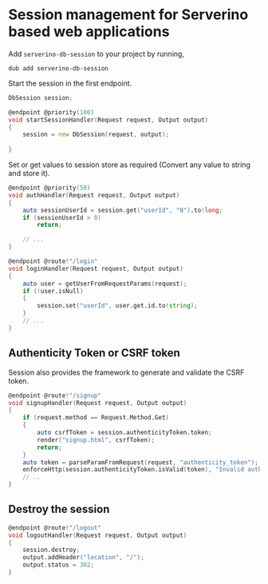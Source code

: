 # Session management for Serverino based web applications

Add `serverino-db-session` to your project by running,

```
dub add serverino-db-session
```

Start the session in the first endpoint.

```d
DbSession session;

@endpoint @priority(100)
void startSessionHandler(Request request, Output output)
{
    session = new DbSession(request, output);
    
}
```

Set or get values to session store as required (Convert any value to string and store it).

```d
@endpoint @priority(50)
void authHandler(Request request, Output output)
{
    auto sessionUserId = session.get("userId", "0").to!long;
    if (sessionUserId > 0)
        return;

    // ...
}

@endpoint @route!"/login"
void loginHandler(Request request, Output output)
{
    auto user = getUserFromRequestParams(request);
    if (!user.isNull)
    {
        session.set("userId", user.get.id.to!string);
    }
    // ...
}
```

## Authenticity Token or CSRF token

Session also provides the framework to generate and validate the CSRF token.

```d
@endpoint @route!"/signup"
void signupHandler(Request request, Output output)
{
    if (request.method == Request.Method.Get)
    {
        auto csrfToken = session.authenticityToken.token;
        render("signup.html", csrfToken);
        return;
    }
    auto token = parseParamFromRequest(request, "authenticity_token");
    enforceHttp(session.authenticityToken.isValid(token), "Invalid authenticity token");
    // ..
}
```

## Destroy the session

```d
@endpoint @route!"/logout"
void logoutHandler(Request request, Output output)
{
    session.destroy;
    output.addHeader("location", "/");
    output.status = 302;
}
```
